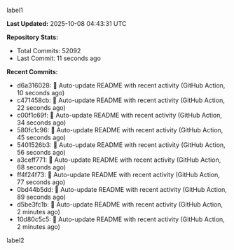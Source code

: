 
label1 
<!-- ACTIVITY_START -->
**Last Updated:** 2025-10-08 04:43:31 UTC

**Repository Stats:**
- Total Commits: 52092
- Last Commit: 11 seconds ago

**Recent Commits:**
- d6a316028: 🤖 Auto-update README with recent activity (GitHub Action, 10 seconds ago)
- c471458cb: 🤖 Auto-update README with recent activity (GitHub Action, 22 seconds ago)
- c00f1c69f: 🤖 Auto-update README with recent activity (GitHub Action, 34 seconds ago)
- 580fc1c96: 🤖 Auto-update README with recent activity (GitHub Action, 45 seconds ago)
- 5401526b3: 🤖 Auto-update README with recent activity (GitHub Action, 56 seconds ago)
- a3ceff771: 🤖 Auto-update README with recent activity (GitHub Action, 68 seconds ago)
- ff4f24f73: 🤖 Auto-update README with recent activity (GitHub Action, 77 seconds ago)
- 0bd44b5dd: 🤖 Auto-update README with recent activity (GitHub Action, 89 seconds ago)
- d5be3fc1b: 🤖 Auto-update README with recent activity (GitHub Action, 2 minutes ago)
- 10d80c5c5: 🤖 Auto-update README with recent activity (GitHub Action, 2 minutes ago)
<!-- ACTIVITY_END -->

label2
